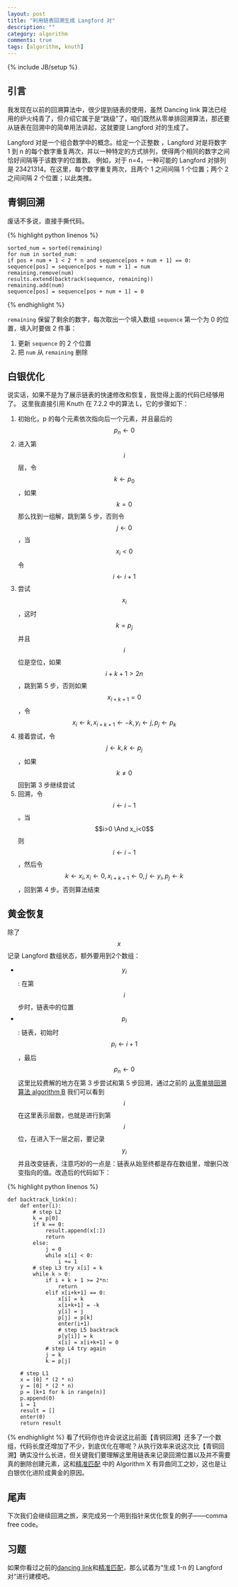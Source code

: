 ```yaml
---
layout: post
title: "利用链表回溯生成 Langford 对"
description: ""
category: algorithm
comments: true
tags: [algorithm, knuth]
---
```


{% include JB/setup %}

## 引言

我发现在以前的回溯算法中，很少提到链表的使用，虽然 Dancing link 算法已经用的炉火纯青了，但介绍它属于是“跳级”了，咱们既然从零单排回溯算法，那还要从链表在回溯中的简单用法讲起，这就要提 Langford 对的生成了。

Langford 对是一个组合数学中的概念。给定一个正整数 ，Langford 对是将数字 1 到 n 的每个数字重复两次，并以一种特定的方式排列，使得两个相同的数字之间恰好间隔等于该数字的位置数。
例如，对于 n=4，一种可能的 Langford 对排列是 23421314。在这里，每个数字重复两次，且两个 1 之间间隔 1 个位置；两个 2 之间间隔 2 个位置；以此类推。

<!--more-->

## 青铜回溯

废话不多说，直接手撕代码。

{% highlight python linenos %}

    sorted_num = sorted(remaining)
    for num in sorted_num:
    if pos + num + 1 < 2 * n and sequence[pos + num + 1] == 0:
    sequence[pos] = sequence[pos + num + 1] = num
    remaining.remove(num)
    results.extend(backtrack(sequence, remaining))
    remaining.add(num)
    sequence[pos] = sequence[pos + num + 1] = 0

{% endhighlight %}

`remaining` 保留了剩余的数字，每次取出一个填入数组 `sequence` 第一个为 0 的位置，填入时要做 2 件事：

1. 更新 `sequence` 的 2 个位置
2. 把 `num` 从 `remaining` 删除

## 白银优化

说实话，如果不是为了展示链表的快速修改和恢复，我觉得上面的代码已经够用了。
这里我直接引用 Knuth 在 7.2.2 中的算法 L，它的步骤如下：

1. 初始化，p 的每个元素依次指向后一个元素，并且最后的 $$p_n\leftarrow0$$
1. 进入第 $$i$$ 层，令 $$k\leftarrow p_0$$，如果 $$k=0$$ 那么找到一组解，跳到第 5 步，否则令 $$j\leftarrow0$$，当$$x_i<0$$令$$i\leftarrow i+1$$
1. 尝试$$x_i$$，这时 $$k=p_j$$ 并且 $$i$$ 位是空位，如果 $$i+k+1>2n$$，跳到第 5 步，否则如果$$x_{i+k+1}=0$$，令$$x_i\leftarrow k, x_{i+k+1}\leftarrow-k,y_i\leftarrow j,p_j\leftarrow p_k$$
1. 接着尝试，令$$j\leftarrow k, k\leftarrow p_j$$，如果$$k\neq0$$ 回到第 3 步继续尝试
1. 回溯，令$$i\leftarrow i-1$$。当$$i>0 \And x_i<0$$则$$i\leftarrow i-1$$，然后令$$k\leftarrow x_i, x_i\leftarrow0, x_{i+k+1}\leftarrow0, j\leftarrow y_i, p_j\leftarrow k$$，回到第 4 步。否则算法结束

## 黄金恢复

除了 $$x$$ 记录 Langford 数组状态，额外要用到2个数组：

- $$y_i$$: 在第 $$i$$ 步时，链表中的位置
- $$p_i$$: 链表，初始时 $$p_i\leftarrow i+1$$，最后$$p_n\leftarrow0$$
  这里比较费解的地方在第 3 步尝试和第 5 步回溯，通过之前的 [从零单排回溯算法 algorithm B][backtrack] 我们可以看到 $$i$$ 在这里表示层数，也就是进行到第 $$i$$ 位，在进入下一层之前，要记录 $$y_i$$ 并且改变链表，注意巧妙的一点是：链表从始至终都是存在数组里，增删只改变指向的值。改造后的代码如下：

{% highlight python linenos %}

    def backtrack_link(n):
        def enter(i):
            # step L2
            k = p[0]
            if k == 0:
                result.append(x[:])
                return
            else:
                j = 0
                while x[i] < 0:
                    i += 1
            # step L3 try x[i] = k
            while k > 0:
                if i + k + 1 >= 2*n:
                    return
                elif x[i+k+1] == 0:
                    x[i] = k
                    x[i+k+1] = -k
                    y[i] = j
                    p[j] = p[k]
                    enter(i+1)
                    # step L5 backtrack
                    p[y[i]] = k
                    x[i] = x[i+k+1] = 0
                # step L4 try again
                j = k
                k = p[j]

        # step L1
        x = [0] * (2 * n)
        y = [0] * (2 * n)
        p = [k+1 for k in range(n)]
        p.append(0)
        i = 1
        result = []
        enter(0)
        return result

{% endhighlight %}
看了代码你也许会说这比前面【青铜回溯】还多了一个数组，代码长度还增加了不少，到底优化在哪呢？从执行效率来说这次比【青铜回溯】确实没什么长进，但关键我们要理解这里用链表来记录回溯位置以及并不需要真的删除创建元素，这和[精准匹配][cover] 中的 Algorithm X 有异曲同工之妙，这也是让白银优化进阶成黄金的原因。

## 尾声
下次我们会继续回溯之旅，来完成另一个用到指针来优化恢复的例子——comma free code。

## 习题

如果你看过之前的[dancing link][dancing]和[精准匹配][cover]，那么试着为“生成 1-n 的 Langford 对”进行建模吧。

[backtrack]: /2024/08/backtrack.html
[dancing]: /2024/07/dancing-link.html
[cover]: /2024/07/exact-cover.html
